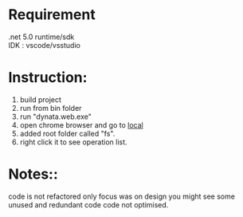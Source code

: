 # Requirement
  .net 5.0 runtime/sdk \
  IDK : vscode/vsstudio
  
  
 # Instruction:
   1. build project
   2. run from bin folder
   3. run "dynata.web.exe"
   4. open chrome browser and go to [local](https://localhost:5001/)
   5. added root folder called "fs".
   6. right click it to see operation list.


# Notes::
  code is not refactored
  only focus was on design
  you might see some unused and redundant code
  code not optimised.

